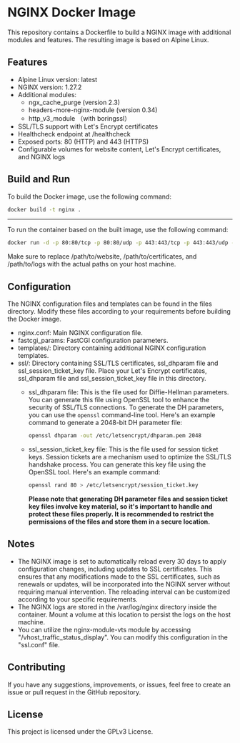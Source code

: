# NGINX Docker Image

This repository contains a Dockerfile to build a NGINX image with additional modules and features. The resulting image is based on Alpine Linux.

## Features

* Alpine Linux version: latest
* NGINX version: 1.27.2
* Additional modules:
  - ngx_cache_purge (version 2.3)
  - headers-more-nginx-module (version 0.34)
  - http_v3_module （with boringssl）
* SSL/TLS support with Let's Encrypt certificates
* Healthcheck endpoint at /healthcheck
* Exposed ports: 80 (HTTP) and 443 (HTTPS)
* Configurable volumes for website content, Let's Encrypt certificates, and NGINX logs

## Build and Run

To build the Docker image, use the following command:

```sh
docker build -t nginx .
```

---

To run the container based on the built image, use the following command:

```sh
docker run -d -p 80:80/tcp -p 80:80/udp -p 443:443/tcp -p 443:443/udp -v /path/to/website:/var/www/html -v /path/to/certificates:/etc/letsencrypt -v /path/to/logs:/var/log/nginx nginx
```

Make sure to replace /path/to/website, /path/to/certificates, and /path/to/logs with the actual paths on your host machine.

## Configuration

The NGINX configuration files and templates can be found in the files directory. Modify these files according to your requirements before building the Docker image.

* nginx.conf: Main NGINX configuration file.
* fastcgi_params: FastCGI configuration parameters.
* templates/: Directory containing additional NGINX configuration templates.
* ssl/: Directory containing SSL/TLS certificates, ssl_dhparam file and ssl_session_ticket_key file. Place your Let's Encrypt certificates, ssl_dhparam file and ssl_session_ticket_key file in this directory.
  - ssl_dhparam file: This is the file used for Diffie-Hellman parameters. You can generate this file using OpenSSL tool to enhance the security of SSL/TLS connections. To generate the DH parameters, you can use the `openssl` command-line tool. Here's an example command to generate a 2048-bit DH parameter file:
    ```sh
    openssl dhparam -out /etc/letsencrypt/dhparam.pem 2048
    ```
  - ssl_session_ticket_key file: This is the file used for session ticket keys. Session tickets are a mechanism used to optimize the SSL/TLS handshake process. You can generate this key file using the OpenSSL tool. Here's an example command:
    ```sh
    openssl rand 80 > /etc/letsencrypt/session_ticket.key
    ```

    **Please note that generating DH parameter files and session ticket key files involve key material, so it's important to handle and protect these files properly. It is recommended to restrict the permissions of the files and store them in a secure location.**

## Notes
* The NGINX image is set to automatically reload every 30 days to apply configuration changes, including updates to SSL certificates. This ensures that any modifications made to the SSL certificates, such as renewals or updates, will be incorporated into the NGINX server without requiring manual intervention. The reloading interval can be customized according to your specific requirements.
* The NGINX logs are stored in the /var/log/nginx directory inside the container. Mount a volume at this location to persist the logs on the host machine.
* You can utilize the nginx-module-vts module by accessing "/vhost_traffic_status_display". You can modify this configuration in the "ssl.conf" file.

## Contributing
If you have any suggestions, improvements, or issues, feel free to create an issue or pull request in the GitHub repository.

## License
This project is licensed under the GPLv3 License.
